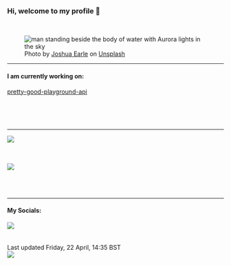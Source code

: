 <h3>Hi, welcome to my profile 👋</h3>

<br />
<figure>
  <img
    src="https://images.unsplash.com/photo-1509529711801-deac231925ac?crop=entropy&cs=tinysrgb&fit=max&fm=jpg&ixid=MnwyNzQ3MDB8MHwxfHJhbmRvbXx8fHx8fHx8fDE2NTA2MzA1NDg&ixlib=rb-1.2.1&q=80&w=1080&auto=format"
    alt="man standing beside the body of water with Aurora lights in the sky" 
  />
  <figcaption>Photo by <a
    href="https://unsplash.com/@joshuaearle?utm_source=Profile%20readme&utm_medium=referral">Joshua Earle</a> on <a
    href="https://unsplash.com/?utm_source=Profile%20readme&utm_medium=referral">Unsplash</a></figcaption>
</figure>


<hr />
<h4>I am currently working on:</h4>
<a href="https://github.com/ShaneLucy/pretty-good-playground-api">pretty-good-playground-api</a>

<br /><br /><br />

<hr />
<img
  src="https://github-readme-stats.vercel.app/api?username=shanelucy&show_icons=true&theme=calm"
/>
<br /><br /><br />

<img 
  src="https://github-readme-stats.vercel.app/api/top-langs/?username=shanelucy&theme=calm"
/>
<br /><br /><br /><br />
<hr />
<h4>My Socials:</h4>
<a href="https://uk.linkedin.com/in/shane-lucy-4735b616a">
  <img
    src="https://img.shields.io/badge/linkedin%20-%230077B5.svg?&style=for-the-badge&logo=linkedin&logoColor=white"
  />
</a>
<br /><br /><br />
Last updated Friday, 22 April, 14:35 BST
<br />
<img
  src="https://github.com/ShaneLucy/ShaneLucy/workflows/README%20build/badge.svg"
/>
